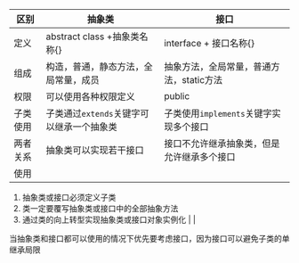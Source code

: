 | 区别 | 抽象类 | 接口 |
| --- | --- | --- |
| 定义 | abstract class +抽象类名称{} | interface + 接口名称{} |
| 组成 | 构造，普通，静态方法，全局常量，成员 | 抽象方法，全局常量，普通方法，static方法 |
| 权限 | 可以使用各种权限定义 | public |
| 子类使用 | 子类通过`extends`关键字可以继承一个抽象类 | 子类使用`implements`关键字实现多个接口 |
| 两者关系 | 抽象类可以实现若干接口 | 接口不允许继承抽象类，但是允许继承多个接口 |
| 使用 | 
1. 抽象类或接口必须定义子类
2. 类一定要覆写抽象类或接口中的全部抽象方法
3. 通过类的向上转型实现抽象类或接口对象实例化
 |  |

当抽象类和接口都可以使用的情况下优先要考虑接口，因为接口可以避免子类的单继承局限
